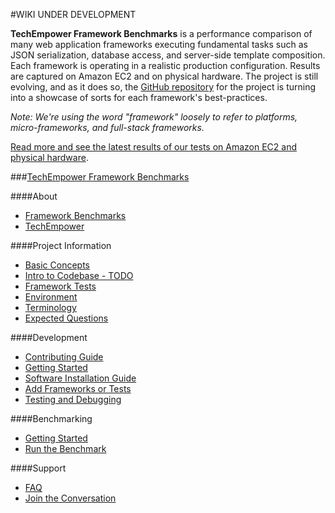 #WIKI UNDER DEVELOPMENT

__TechEmpower Framework Benchmarks__ is a performance comparison of many web application frameworks executing fundamental tasks such as JSON serialization, database access, and server-side template composition. Each framework is operating in a realistic production configuration. Results are captured on Amazon EC2 and on physical hardware. The project is still evolving, and as it does so, the [GitHub repository](https://github.com/TechEmpower/FrameworkBenchmarks) for the project is turning into a showcase of sorts for each framework's best-practices.

_Note: We're using the word "framework" loosely to refer to platforms, micro-frameworks, and full-stack frameworks._

[Read more and see the latest results of our tests on Amazon EC2 and physical hardware](http://www.techempower.com/benchmarks/). 

###[TechEmpower Framework Benchmarks](https://www.techempower.com/benchmarks/)

####About
* [Framework Benchmarks](/About/Framework-Benchmarks.md)
* [TechEmpower](/About/TechEmpower)

####Project Information
* [Basic Concepts](/ProjectInformation/Concepts)
* [Intro to Codebase - TODO](/ProjectInformation/Codebase)
* [Framework Tests](/ProjectInformation/Framework-Tests)
* [Environment](/ProjectInformation/Environment)
* [Terminology](/ProjectInformation/Terminology)
* [Expected Questions](/ProjectInformation//Expected-Questions)

####Development
* [Contributing Guide](/Development/Contributing-Guide)
* [Getting Started](/Development/Getting-Started)
* [Software Installation Guide](/Development/Installation-Guide)
* [Add Frameworks or Tests](/Development/Add-Frameworks-or-Tests)
* [Testing and Debugging](/Development/Testing-and-Debugging)

####Benchmarking
* [Getting Started](/Benchmarking/Getting-Started-Benchmarking)
* [Run the Benchmark](/Benchmarking/Running-the-Benchmark)

####Support
* [FAQ](/Support/FAQ)
* [Join the Conversation](/Support/Converse)

